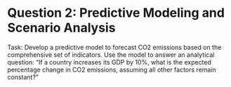 # Question 2: Predictive Modeling and Scenario Analysis

Task:
Develop a predictive model to forecast CO2 emissions based on the comprehensive set of
indicators. Use the model to answer an analytical question: “If a country increases its GDP
by 10%, what is the expected percentage change in CO2 emissions, assuming all other
factors remain constant?”